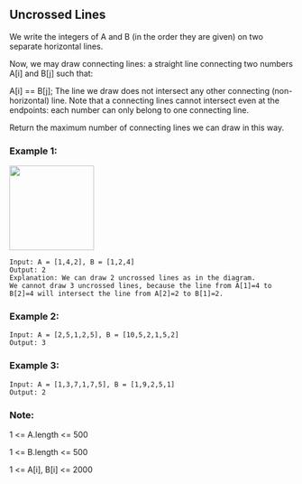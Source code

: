 ## Uncrossed Lines
We write the integers of A and B (in the order they are given) on two separate horizontal lines.

Now, we may draw connecting lines: a straight line connecting two numbers A[i] and B[j] such that:

A[i] == B[j];
The line we draw does not intersect any other connecting (non-horizontal) line.
Note that a connecting lines cannot intersect even at the endpoints: each number can only belong to one connecting line.

Return the maximum number of connecting lines we can draw in this way.

 

### Example 1:
<img src="https://assets.leetcode.com/uploads/2019/04/26/142.png" width="150">

```
Input: A = [1,4,2], B = [1,2,4]
Output: 2
Explanation: We can draw 2 uncrossed lines as in the diagram.
We cannot draw 3 uncrossed lines, because the line from A[1]=4 to B[2]=4 will intersect the line from A[2]=2 to B[1]=2.
```

### Example 2:
```
Input: A = [2,5,1,2,5], B = [10,5,2,1,5,2]
Output: 3
```
### Example 3:
```
Input: A = [1,3,7,1,7,5], B = [1,9,2,5,1]
Output: 2
```

### Note:

1 <= A.length <= 500

1 <= B.length <= 500

1 <= A[i], B[i] <= 2000

